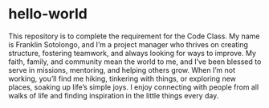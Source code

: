 # hello-world
This repository is to complete the requirement for the Code Class.
My name is Franklin Sotolongo, and I’m a project manager who thrives on creating structure, fostering teamwork, and always looking for ways to improve. My faith, family, and community mean the world to me, and I’ve been blessed to serve in missions, mentoring, and helping others grow. When I’m not working, you’ll find me hiking, tinkering with things, or exploring new places, soaking up life’s simple joys. I enjoy connecting with people from all walks of life and finding inspiration in the little things every day.
